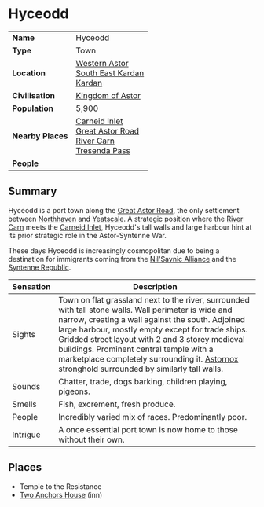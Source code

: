 # Hyceodd

|||
| --- | --- |
| **Name** | Hyceodd | place.4
| **Type** | Town |
| **Location** | [Western Astor](../regions/western-astor.md)<br>[South East Kardan](../regions/south-east-kardan.md)<br>[Kardan](../continents/kardan.md) |
| **Civilisation** | [Kingdom of Astor](../../civilisations/kingdom-of-astor/kingdom-of-astor.md) |
| **Population** | 5,900 |
| **Nearby Places** | [Carneid Inlet](../seas-oceans/carneid-inlet.md)<br>[Great Astor Road](../roads/great-astor-road.md)<br>[River Carn](../rivers-lakes/river-carn.md)<br>[Tresenda Pass](../roads/tresenda-pass.md) |
| **People** | |

## Summary

Hyceodd is a port town along the [Great Astor Road](../roads/great-astor-road.md), the only settlement between [Northhaven](../cities/northhaven.md) and [Yeatscale](../cities/yeatscale.md). A strategic position where the [River Carn](../rivers-lakes/river-carn.md) meets the [Carneid Inlet](../seas-oceans/carneid-inlet.md), Hyceodd's tall walls and large harbour hint at its prior strategic role in the Astor-Syntenne War.

These days Hyceodd is increasingly cosmopolitan due to being a destination for immigrants coming from the [Nil'Savnic Alliance](../../civilisations/nilsavnic-alliance/nilsavnic-alliance.md) and the [Syntenne Republic](../../civilisations/syntenne-republic/syntenne-republic.md).

| Sensation | Description |
| ---- | --- |
| Sights | Town on flat grassland next to the river, surrounded with tall stone walls. Wall perimeter is wide and narrow, creating a wall against the south. Adjoined large harbour, mostly empty except for trade ships. Gridded street layout with 2 and 3 storey medieval buildings. Prominent central temple with a marketplace completely surrounding it. [Astornox](../../organisations/astornox/astornox.md) stronghold surrounded by similarly tall walls. |
| Sounds | Chatter, trade, dogs barking, children playing, pigeons. |
| Smells | Fish, excrement, fresh produce. |
| People | Incredibly varied mix of races. Predominantly poor. |
| Intrigue | A once essential port town is now home to those without their own. |

## Places

- Temple to the Resistance
- [Two Anchors House](../buildings/inns-taverns/two-anchors-house.md) (inn)
